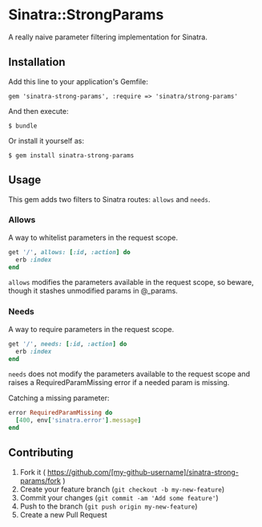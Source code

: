 # Sinatra::StrongParams

A really naive parameter filtering implementation for Sinatra.



## Installation

Add this line to your application's Gemfile:

    gem 'sinatra-strong-params', :require => 'sinatra/strong-params'

And then execute:

    $ bundle

Or install it yourself as:

    $ gem install sinatra-strong-params



## Usage

This gem adds two filters to Sinatra routes: `allows` and `needs`.



### Allows

A way to whitelist parameters in the request scope.

```ruby
get '/', allows: [:id, :action] do
  erb :index
end
```

`allows` modifies the parameters available in the request scope, so
beware, though it stashes unmodified params in @_params.



### Needs

A way to require parameters in the request scope.

```ruby
get '/', needs: [:id, :action] do
  erb :index
end
```

`needs` does not modify the parameters available to the request scope
and raises a RequiredParamMissing error if a needed param is missing.

Catching a missing parameter:

```ruby
error RequiredParamMissing do
  [400, env['sinatra.error'].message]
end
```


## Contributing

1. Fork it ( https://github.com/[my-github-username]/sinatra-strong-params/fork )
2. Create your feature branch (`git checkout -b my-new-feature`)
3. Commit your changes (`git commit -am 'Add some feature'`)
4. Push to the branch (`git push origin my-new-feature`)
5. Create a new Pull Request
